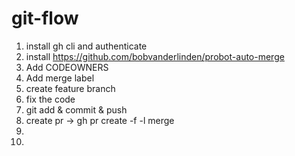 # git-flow

1. install gh cli and authenticate
1. install https://github.com/bobvanderlinden/probot-auto-merge
1. Add CODEOWNERS
1. Add merge label
1. create feature branch
1. fix the code
1. git add & commit & push
1. create pr -> gh pr create -f -l merge
1.
1.
